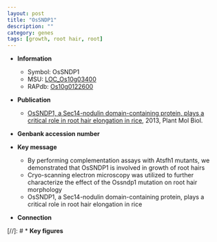 ```yaml
---
layout: post
title: "OsSNDP1"
description: ""
category: genes
tags: [growth, root hair, root]
---
```


* **Information**  
    + Symbol: OsSNDP1  
    + MSU: [LOC_Os10g03400](http://rice.plantbiology.msu.edu/cgi-bin/ORF_infopage.cgi?orf=LOC_Os10g03400)  
    + RAPdb: [Os10g0122600](http://rapdb.dna.affrc.go.jp/viewer/gbrowse_details/irgsp1?name=Os10g0122600)  

* **Publication**  
    + [OsSNDP1, a Sec14-nodulin domain-containing protein, plays a critical role in root hair elongation in rice](http://www.ncbi.nlm.nih.gov/pubmed?term=OsSNDP1,+a+Sec14-nodulin+domain-containing+protein,+plays+a+critical+role+in+root+hair+elongation+in+rice%5BTitle%5D), 2013, Plant Mol Biol.

* **Genbank accession number**  

* **Key message**  
    + By performing complementation assays with Atsfh1 mutants, we demonstrated that OsSNDP1 is involved in growth of root hairs
    + Cryo-scanning electron microscopy was utilized to further characterize the effect of the Ossndp1 mutation on root hair morphology
    + OsSNDP1, a Sec14-nodulin domain-containing protein, plays a critical role in root hair elongation in rice

* **Connection**  

[//]: # * **Key figures**  



